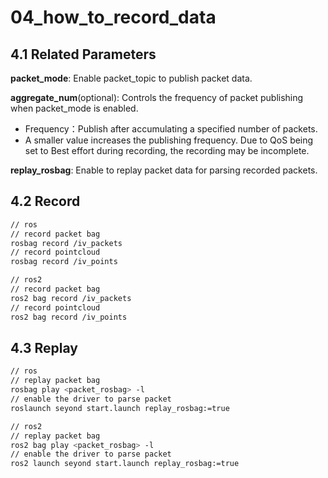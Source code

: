 # 04_how_to_record_data

## 4.1 Related Parameters

**packet_mode**: Enable packet_topic to publish packet data.

**aggregate_num**(optional): Controls the frequency of packet publishing when packet_mode is enabled.

- Frequency：Publish after accumulating a specified number of packets.
- A smaller value increases the publishing frequency. Due to QoS being set to Best effort during recording, the recording may be incomplete.

**replay_rosbag**: Enable to replay packet data for parsing recorded packets.

## 4.2 Record

```bash
// ros
// record packet bag
rosbag record /iv_packets
// record pointcloud
rosbag record /iv_points

// ros2
// record packet bag
ros2 bag record /iv_packets
// record pointcloud
ros2 bag record /iv_points
```

## 4.3 Replay

```bash
// ros
// replay packet bag
rosbag play <packet_rosbag> -l
// enable the driver to parse packet
roslaunch seyond start.launch replay_rosbag:=true

// ros2
// replay packet bag
ros2 bag play <packet_rosbag> -l
// enable the driver to parse packet
ros2 launch seyond start.launch replay_rosbag:=true
```
